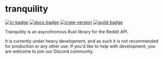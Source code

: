 # tranquility

[![ci-badge][]][ci] [![docs-badge][]][docs] [![crate-version]][crate-link] [![guild-badge][]][guild]

Tranquility is an asynchronous Rust library for the Reddit API.

It is currently under heavy development, and as such it is not recommended for production or any other use. If you'd like to help with development, you are welcome to join our Discord community.


[ci]: https://github.com/Elinvynia/tranquility/actions?query=workflow%3ARust
[ci-badge]: https://img.shields.io/github/workflow/status/Elinvynia/tranquility/Rust/master?style=flat-square
[docs]: https://docs.rs/tranquility
[docs-badge]: https://img.shields.io/badge/docs-online-5023dd.svg?style=flat-square
[crate-link]: https://crates.io/crates/tranquility
[crate-version]: https://img.shields.io/crates/v/tranquility.svg?style=flat-square
[guild]: https://discord.gg/J3ByAC3
[guild-badge]: https://img.shields.io/discord/694655186232279170.svg?style=flat-square&colorB=7289DA
